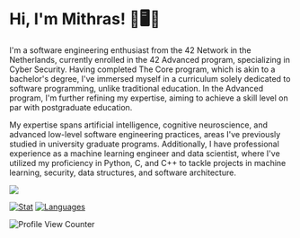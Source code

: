 # Hi, I'm Mithras! 👋🖥️🚀

I'm a software engineering enthusiast from the 42 Network in the Netherlands, currently enrolled in the 42 Advanced program, specializing in Cyber Security. Having completed The Core program, which is akin to a bachelor's degree, I've immersed myself in a curriculum solely dedicated to software programming, unlike traditional education. In the Advanced program, I'm further refining my expertise, aiming to achieve a skill level on par with postgraduate education.

My expertise spans artificial intelligence, cognitive neuroscience, and advanced low-level software engineering practices, areas I've previously studied in university graduate programs. Additionally, I have professional experience as a machine learning engineer and data scientist, where I've utilized my proficiency in Python, C, and C++ to tackle projects in machine learning, security, data structures, and software architecture.

<a href="https://www.linkedin.com/in/mithraskuipers/"><img align="center" src="https://img.shields.io/badge/LinkedIn-0077B5?style=for-the-badge&logo=linkedin&logoColor=white" /></a>

[![Stat](https://github-readme-stats.vercel.app/api/top-langs/?username=mithraskuipers&layout=compact&hide=roff&langs_count=8&show_icons=true&theme=transparant&hide_border=true)](https://github.com/mithraskuipers)
[![Languages](https://github-readme-stats.vercel.app/api?username=mithraskuipers&show_icons=true&theme=transparant&hide_border=true&count_private=true&hide=issues&card_width=300)](https://github.com/mithraskuipers)

![Profile View Counter](https://komarev.com/ghpvc/?username=mithraskuipers)

